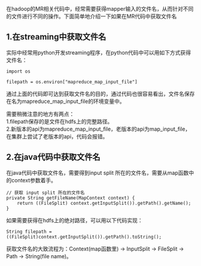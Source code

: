在hadoop的MR相关代码中，经常需要获得mapper输入的文件名，从而针对不同的文件进行不同的操作。下面简单地介绍一下如果在MR代码中获取文件名  

## 1.在streaming中获取文件名
实际中经常用python开发streaming程序，在python代码中可以用如下方式获得文件名：  

```
import os

filepath = os.environ["mapreduce_map_input_file"]
```  

通过上面的代码即可达到获取文件名的目的，通过代码也很容易看出，文件名保存在名为mapreduce_map_input_file的环境变量中。  

需要稍微注意的地方有两点：  
1.filepath保存的是文件在hdfs上的完整路径。  
2.新版本的api为mapreduce_map_input_file，老版本的api为map_input_file，在集群上尝试了老版本的api，代码会报错。  

## 2.在java代码中获取文件名
在java代码中获取文件名，需要得到input split 所在的文件名，需要从map函数中的context参数着手。  

```
// 获取 input split 所在的文件名
private String getFileName(MapContext context) {
    return ((FileSplit) context.getInputSplit()).getPath().getName();
}
```  

如果需要获得在hdfs上的绝对路径，可以用以下代码实现：  

```
String filepath = ((FileSplit)context.getInputSplit()).getPath().toString();
```  

获取文件名的大致流程为：Context(map函数里) → InputSplit → FileSplit → Path → String(file name)。  